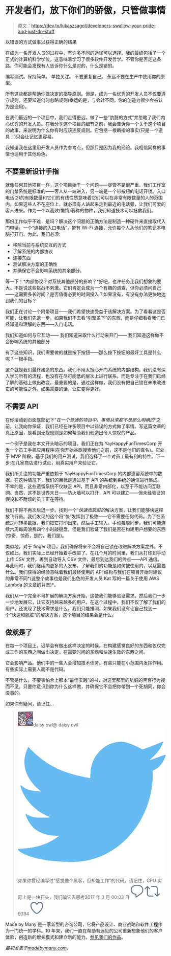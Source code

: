 # 开发者们，放下你们的骄傲，只管做事情

> 原文：<https://dev.to/lukaszsagol/developers-swallow-your-pride-and-just-do-stuff>

以错误的方式做事以获得正确的结果

在成为一名开发人员的过程中，有许多不同的途径可以选择。我的最终包括了一个正式的计算机科学学位，这意味着学习了很多软件开发哲学。不管你是否走这条路，你可能会发现有人告诉你什么是对的，什么是错的。

编写测试。保持简单。
单独关注。
不要重复自己。
永远不要在生产中使用你的原型。

所有这些都是帮助你做决定的指导原则。但是，成为一名优秀的开发人员不仅要遵守规则，还要知道何时忽略规则(幸运的是，与会计不同，你的创造力很少会被认为是盗用)。

在我们最近的一个项目中，我们走得更远，做了一些“肮脏的方式”并忽略了我们内心优秀的开发人员。在我分享这个项目的细节之前，我会告诉你一个关于这个项目的故事，来说明为什么你有时应该违反规则。它包括一根断指的事实(只是一个道具！)只会让记忆更容易。

我知道我在这里用开发人员作为参考点，但那只是因为我的经验。我相信同样的事情也适用于其他角色。

## 不要重新设计手指

就像任何其他项目一样，这个项目始于一个问题——尽管不是很严重。我们工作室的门禁系统是标准的——客人从一端进入，另一端是一个带按钮的电话开锁。入口电话(2)的有限数量和它们的有线性质意味着它们可以在非常有限数量的人的范围内。如果这些人不在座位上，就必须有人站起来走到最近的电话旁，让我们可爱的客人进来。作为一个以高效(懒惰)著称的物种，我们知道技术可以拯救我们。

那份工作似乎不难，是吗？解决这个问题的正确方法是制造一种硬件来直接取代入门电话。一个“连接的入口电话”，带有 Wi-Fi 连接，允许每个人从他们的笔记本电脑打开门。为此，我们必须:

*   移除当前与系统交互的方式
*   了解系统的内部协议
*   连接东西
*   测试解决方案的正确性
*   并确保它不会影响系统的其余部分。

等一下！*内部协议？对系统其他部分的影响？*好吧，也许任务比我们想象的要大。不是说这些挑战不刺激。它们肯定会成为一个有趣的调查，但你必须问自己——这需要多长时间？是否值得必要的时间投入？如果没有，有没有办法更快地达到我们的目标？

我们正在讨论一个附带项目——我们希望快速受益于该解决方案。为了看看这是否可能，让我们先退一步。如果我们不去看“引擎盖下”的东西，而是仔细看看我们已经知道和理解的东西——入门电话。

我们知道如何与它互动——
我们知道采取什么行动来开门——
我们知道这样做不会影响系统的其他部分

有了这些知识，我们需要做的就是按下按钮——那么按下按钮的最好工具是什么呢？一根手指。

这个就是我们最终建造的东西。我们不用太担心开门系统的内部结构。我们没有深入学习所有的流程，也没有在尽可能低的层次上进行联系，而是专注于在我们已经了解的基础上做出改变。最重要的是，通过这样做，我们没有把自己锁在未来改进它的可能性之外。如果需要的话，让它变得更好。

## 不需要 API

在你滚动到页面底部记下“*在一个普通的项目中，事情从来都不是那么明确的*”之前，让我向你保证，我们已经在许多项目中以错误的方式做了事情。写这篇文章的真正原因，是看到无视规则是如何帮助我们创造出令人惊叹的产品。

一个例子是我在本文开头暗示的项目。我们正在为 YayHappyFunTimesCorp 开发一个员工手机应用程序(在你开始谷歌搜索他们之前，这不是他们的真名)。它处于 MVP 阶段，基于我们的用户测试，我们选择了一个对员工最有利的特性。下一步:在几家商店进行试点，用真实用户来验证它。

我们所关注的功能严重依赖于 YayHappyFunTimesCorp 的内部遗留系统中的数据。在这种情况下，我们的目标是通过基于 API 的系统到系统的通信进行集成。不幸的是，这些遗留系统不仅缺乏 API，而且非常内部化，以至于不能访问互联网。当然，这不是世界末日——防火墙可以打开，API 可以建立——但未经验证的假设和不耐烦的员工正在等待。

我们不得不再次后退一步。找到一个“*快速而肮脏的*解决方案，让我们能够快速释放飞行员。我们发现的这个将“快”发挥到了极致——它不需要任何代码。为了在系统之间转移数据，我们把它打印出来，然后手工输入。手动每周同步。我们可能连续六周每周浪费四个小时敲键盘，但是我们验证了我们是否在构建用户想要的东西(惊奇，惊奇，是的，我们是)。

类似地，对于 finger 项目，我们确保将来不会将自己锁在改进解决方案之外。不仅如此，我们实际上已经开始着手改进了。在几个月的时间里，我们从打印到手动上传 CSV 文件，再到自动导入 CSV 文件，最后到达我们的终点——API 通信。与此同时，我们继续向更多的人发布，了解我们的功能是如何被使用的，以及需要什么。我们获得的经验意味着我们最终使用的 API 结构与我们在项目开始时建议的非常不同*(这整个故事也是我们出色的开发人员 Kat 写的一篇关于使用 AWS Lambda 的文章的背景)*。

我们从一个完全不可扩展的解决方案开始，这使我们能够验证需求。然后我们一步一步地发展它，让它支持越来越多的用户。在这个过程中，我们不仅了解了我们的用户，还发现了技术需求是什么。我们只能推测，如果我们没有让自己找到一个“快速和肮脏”的解决方案，这个项目的结果会是什么。

## 做就是了

在每一个项目上，迟早会有做出这样决定的时候。在构建感觉良好的东西和仅仅完成工作的东西之间做出决定。在需要时间的东西和快速生效的东西之间。

它会影响产品。他们中的一些人会增加技术债务。有些只能在小范围内发挥作用。有些实际上需要人而不是代码。

不管是什么，不要害怕合上那本“最佳实践”的书，对这里那里的肮脏的黑客行为视而不见。只要你意识到你为什么这样做，并确保它不会把你带到一个死胡同，你会没事的。

如果你有疑问，请记住...

> ![](img/3bc388f798952108e59929d04eadcacc.png)daisy owl@ daisy owl![](img/4d9c44713c216584b3d48ff3455cbb68.png)如果你曾经编写过“感觉像个黑客，但却能工作”的代码，请记住，CPU 实际上是一块石头，我们骗它去思考2017 年 3 月 00:03 日[![Twitter reply action](img/269095962147c28351274afdd5486a48.png)](https://twitter.com/intent/tweet?in_reply_to=841802094361235456)[![Twitter retweet action](img/771160ecf06ae3d4d7a7815c29c819c2.png)](https://twitter.com/intent/retweet?tweet_id=841802094361235456)9394[![Twitter like action](img/c077611ab2a5e0b4cd0c826ee7ae1e48.png)](https://twitter.com/intent/like?tweet_id=841802094361235456)

Made by Many 是一家新型的咨询公司，它将产品设计、商业战略和软件工程作为一门统一的学科。10 年来，我们一直在帮助有远见的公司重新想象他们的客户体验，创造新的增长模式和建立新的能力。[参见我们的作品](https://madebymany.com/work)。

*最初发表于[madebymany.com](https://madebymany.com/stories/swallow-your-developer-s-pride-and-just-do-stuff)。*